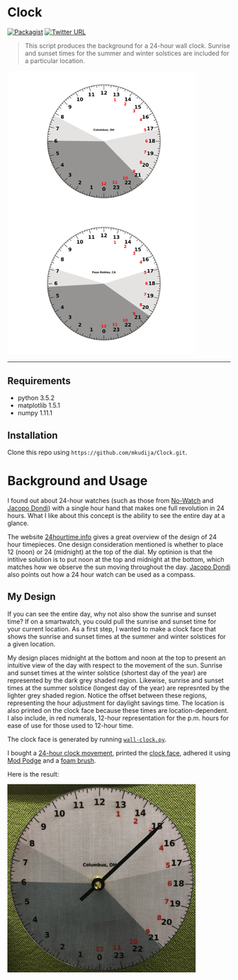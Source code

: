 # Clock
[![Packagist](https://img.shields.io/packagist/l/doctrine/orm.svg?maxAge=2592000)](https://github.com/mkudija/Clock/blob/master/LICENSE)
[![Twitter URL](https://img.shields.io/twitter/url/http/shields.io.svg?style=social&maxAge=2592000)](https://twitter.com/mkudija)

> This script produces the background for a 24-hour wall clock. Sunrise and sunset times for the summer and winter solstices are included for a particular location. 

<img src="https://github.com/mkudija/Clock/blob/master/clock-Columbus%2C%20OH.png" width="425"/> <img src="https://github.com/mkudija/Clock/blob/master/clock-Paso%20Robles%2C%20CA.png" width="425"/> 



<hr> 

## Requirements

* python 3.5.2
* matplotlib 1.5.1
* numpy 1.11.1

## Installation
Clone this repo using `https://github.com/mkudija/Clock.git`.

# Background and Usage
I found out about 24-hour watches (such as those from [No-Watch](http://www.no-watch.co.uk/pages/24_Hours_CM1-2521.html) and [Jacopo Dondi](https://www.jacopodondi.com/the-collection/)) with a single hour hand that makes one full revolution in 24 hours. What I like about this concept is the ability to see the entire day at a glance. 

The website [24hourtime.info](https://24hourtime.info/design/) gives a great overview of the design of 24 hour timepieces. One design consideration mentioned is whether to place 12 (noon) or 24 (midnight) at the top of the dial. My optinion is that the intitive solution is to put noon at the top and midnight at the bottom, which matches how we observe the sun moving throughout the day. [Jacopo Dondi](https://www.jacopodondi.com/24hourtime/) also points out how a 24 hour watch can be used as a compass. 

## My Design
If you can see the entire day, why not also show the sunrise and sunset time? If on a smartwatch, you could pull the sunrise and sunset time for your current location. As a first step, I wanted to make a clock face that shows the sunrise and sunset times at the summer and winter solstices for a given location. 

My design places midnight at the bottom and noon at the top to present an intuitive view of the day with respect to the movement of the sun. Sunrise and sunset times at the winter solstice (shortest day of the year) are represented by the dark grey shaded region. Likewise, sunrise and sunset times at the summer solstice (longest day of the year) are represnted by the lighter grey shaded region. Notice the offset between these regions, representing the hour adjustment for daylight savings time. The location is also printed on the clock face because these times are location-dependent. I also include, in red numerals, 12-hour representation for the p.m. hours for ease of use for those used to 12-hour time. 

The clock face is generated by running [`wall-clock.py`](https://github.com/mkudija/Clock/blob/master/wall-clock.py).

I bought a [24-hour clock movement](http://www.esslinger.com/clock-movement-24-hour-aa-mini-quartz-movement-with-hands-and-hardware-3-8/), printed the [clock face](https://github.com/mkudija/Clock/blob/master/clock-Columbus%2C%20OH.png), adhered it using [Mod Podge](https://www.amazon.com/gp/product/B00178QQJ8/ref=oh_aui_detailpage_o00_s00?ie=UTF8&psc=1) and a [foam brush](https://www.amazon.com/gp/product/B003HIVDIA/ref=oh_aui_detailpage_o00_s00?ie=UTF8&psc=1). 

Here is the result: 

<img src="https://github.com/mkudija/Clock/blob/master/24_hr_clock.jpg" width="425"/>
